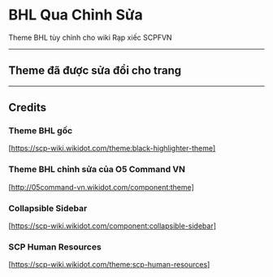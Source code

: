 # BHL Qua Chỉnh Sửa
Theme BHL tùy chỉnh cho wiki Rạp xiếc SCPFVN

---

## Theme đã được sửa đổi cho trang

---

## Credits

### Theme BHL gốc
[https://scp-wiki.wikidot.com/theme:black-highlighter-theme]

### Theme BHL chỉnh sửa của O5 Command VN
[http://05command-vn.wikidot.com/component:theme]

### Collapsible Sidebar
[https://scp-wiki.wikidot.com/component:collapsible-sidebar]

### SCP Human Resources
[https://scp-wiki.wikidot.com/theme:scp-human-resources]

